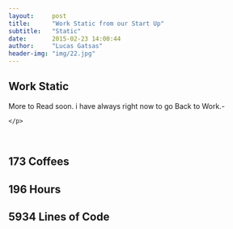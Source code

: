 ```yaml
---
layout:     post
title:      "Work Static from our Start Up"
subtitle:   "Static"
date:       2015-02-23 14:00:44
author:     "Lucas Gatsas"
header-img: "img/22.jpg"
---
```

<h2 class="section-heading">Work Static</h2>

<!--
<p>Our Work Static my Time in Hours till now. Since exact from 1. of January till now i have spend alot of Time in our Start Up. I had lay the Seed excat from the first of January. Crazy how the Times goes on. Since then i have worked already everyday on our Start Up. Now we are in the middle of it. I have done the most Front-End Work and Javascript details. Now i will beginn the Hardwork on the Design, which one need to much Time. I have only spend 10 Hours into the Layout. Then after i choose the main colors, then the Fonts, which one i have change tausend of Times. And good design, i think will never end, becuase the Design looks everyday better and I'm really work on a Commerce Layout.  </p>
-->
<!--
<p>
And Day looks in moment like so, Wake Up in The Morning, if have sleep, because the last days i'm work only at night, because i have excat a sleep Ryhtmus for 6 - 8 Hours per Day. Nothing more.. i can't even sleep more than 6 -8 Hours per Day. i Stay up, check some News and speak with my Mate Giancarlo about the enxt details on our App. After alot of talking and set some new Goals, i make coffee and think about the next Work Process. Then i check my incoming Mails then i work again again on the Start Up till the Evening. Write some New Code and do re-design of the current Layout. etc. Talk later again with Giancarlo about the New Details.

	</p>
-->

<p>
More to Read soon. i have always right now to go Back to Work.- 

	</p>

<br>

<h2 class="section-heading">173 Coffees</h2>

<h2 class="section-heading">196 Hours</h2>

<h2 class="section-heading">5934 Lines of Code</h2>
<!--
<div class="row">
        <div class="col-md-4"></div>
        <div class="col-md-4"><img class="img-circle img-responsive img-center" src="{{ site.baseurl }}/img/9k=.jpg" alt="">  <h3>Helen V. Holmes
                    <small>Designer and Front-End Web Developer @Capital One - U.S.A</small>
                </h3></div>
        <div class="col-md-4"></div>
      </div>
-->





<!--
<a href="#">
    <img src="{{ site.baseurl }}/img/googleanalstic.png" alt="Post Sample Image" style="width:100%">
</a>
-->


<blockquote>

	

</blockquote>


